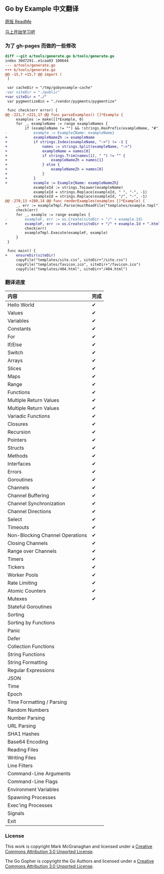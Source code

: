 ## Go by Example 中文翻译

[原版 ReadMe](https://github.com/mmcgrana/gobyexample#go-by-example)

[马上开始学习吧](http://everyx.github.io/gobyexample/)

### 为了 gh-pages 而做的一些修改

```diff
diff --git a/tools/generate.go b/tools/generate.go
index 30d7291..e1caa03 100644
--- a/tools/generate.go
+++ b/tools/generate.go
@@ -15,7 +15,7 @@ import (
 )

 var cacheDir = "/tmp/gobyexample-cache"
-var siteDir = "./public"
+var siteDir = "./"
 var pygmentizeBin = "./vendor/pygments/pygmentize"

 func check(err error) {
@@ -221,7 +221,17 @@ func parseExamples() []*Example {
     examples := make([]*Example, 0)
     for _, exampleName := range exampleNames {
         if (exampleName != "") && !strings.HasPrefix(exampleName, "#") {
-            example := Example{Name: exampleName}
+            exampleNameZh := exampleName
+            if strings.Index(exampleName, "->") != -1 {
+                names := strings.Split(exampleName, "->")
+                exampleName = names[0]
+                if strings.Trim(names[1], " ") != "" {
+                    exampleNameZh = names[1]
+                } else {
+                    exampleNameZh = names[0]
+                }
+            }
+            example := Example{Name: exampleNameZh}
             exampleId := strings.ToLower(exampleName)
             exampleId = strings.Replace(exampleId, " ", "-", -1)
             exampleId = strings.Replace(exampleId, "/", "-", -1)
@@ -270,13 +280,14 @@ func renderExamples(examples []*Example) {
     _, err := exampleTmpl.Parse(mustReadFile("templates/example.tmpl"))
     check(err)
     for _, example := range examples {
-        exampleF, err := os.Create(siteDir + "/" + example.Id)
+        exampleF, err := os.Create(siteDir + "/" + example.Id + ".html")
         check(err)
         exampleTmpl.Execute(exampleF, example)
     }
 }

 func main() {
+    ensureDir(siteDir)
     copyFile("templates/site.css", siteDir+"/site.css")
     copyFile("templates/favicon.ico", siteDir+"/favicon.ico")
     copyFile("templates/404.html", siteDir+"/404.html")
```

### 翻译进度

|内容|完成|
|:-----------------------------|:--|
|Hello World |✔|
|Values |✔| 
|Variables |✔|
|Constants |✔|
|For |✔|
|If/Else |✔|
|Switch |✔|
|Arrays |✔|
|Slices |✔|
|Maps |✔|
|Range |✔|
|Functions |✔|
|Multiple Return Values|✔|
|Multiple Return Values|✔|
|Variadic Functions|✔|
|Closures|✔|
|Recursion|✔|
|Pointers|✔|
|Structs|✔|
|Methods|✔|
|Interfaces|✔|
|Errors|✔|
|Goroutines|✔|
|Channels|✔|
|Channel Buffering|✔|
|Channel Synchronization|✔|
|Channel Directions|✔|
|Select|✔|
|Timeouts|✔|
|Non-Blocking Channel Operations|✔|
|Closing Channels|✔|
|Range over Channels|✔|
|Timers|✔|
|Tickers|✔|
|Worker Pools|✔|
|Rate Limiting|✔|
|Atomic Counters|✔|
|Mutexes|✔|
|Stateful Goroutines||
|Sorting||
|Sorting by Functions||
|Panic||
|Defer||
|Collection Functions||
|String Functions||
|String Formatting||
|Regular Expressions||
|JSON||
|Time||
|Epoch||
|Time Formatting / Parsing||
|Random Numbers||
|Number Parsing||
|URL Parsing||
|SHA1 Hashes||
|Base64 Encoding||
|Reading Files||
|Writing Files||
|Line Filters||
|Command-Line Arguments||
|Command-Line Flags||
|Environment Variables||
|Spawning Processes||
|Exec'ing Processes||
|Signals||
|Exit||

### License

This work is copyright Mark McGranaghan and licensed under a
[Creative Commons Attribution 3.0 Unported License](http://creativecommons.org/licenses/by/3.0/).

The Go Gopher is copyright the Go Authors and licensed under a
[Creative Commons Attribution 3.0 Unported License](http://creativecommons.org/licenses/by/3.0/).
